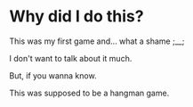 # Why did I do this?

This was my first game and... what a shame ;__;

I don't want to talk about it much.

But, if you wanna know.

This was supposed to be a hangman game.